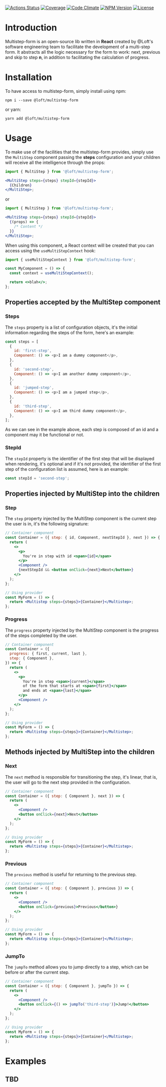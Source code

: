 [![Actions Status](https://github.com/loft-br/multistep-form/workflows/Build%20and%20Test/badge.svg)](https://github.com/loft-br/multistep-form/actions)
[![Coverage](https://codecov.io/gh/loft-br/multistep-form/branch/master/graph/badge.svg)](https://codecov.io/gh/loft-br/multistep-form)
[![Code Climate](https://codeclimate.com/github/loft-br/multistep-form/badges/gpa.svg)](https://codeclimate.com/github/loft-br/multistep-form)
[![NPM Version](https://img.shields.io/npm/v/@loft/multistep-form.svg)](https://www.npmjs.com/package/@loft/multistep-form)
[![License](https://img.shields.io/npm/l/@loft/multistep-form.svg)](https://opensource.org/licenses/MIT)

# Introduction

Multistep-form is an open-source lib written in **React** created by
@Loft's software engineering team to facilitate the development of a
multi-step form. It abstracts all the logic necessary for the form to
work: next, previous and skip to step **n**, in addition to facilitating
the calculation of progress.

# Installation

To have access to multistep-form, simply install using npm:

```console
npm i --save @loft/multistep-form
```

or yarn:

```console
yarn add @loft/multistep-form
```

# Usage

To make use of the facilities that the multistep-form provides, simply
use the `MultiStep` component passing the **steps** configuration and your
children will receive all the intelligence through the props:

```jsx
import { MultiStep } from '@loft/multistep-form';

<MultiStep steps={steps} stepId={stepId}>
  {Children}
</MultiStep>;
```

or

```jsx
import { MultiStep } from '@loft/multistep-form';

<MultiStep steps={steps} stepId={stepId}>
  {(props) => {
    /* Content */
  }}
</MultiStep>;
```

When using this component, a React context will be created that you can
access using the `useMultiStepContext` hook:

```jsx
import { useMultiStepContext } from '@loft/multistep-form';

const MyComponent = () => {
  const context = useMultiStepContext();

  return <>blah</>;
};
```

## Properties accepted by the MultiStep component

### Steps

The `steps` property is a list of configuration objects, it's the initial
information regarding the steps of the form, here's an example:

```javascript
const steps = [
  {
    id: 'first-step',
    Component: () => <p>I am a dummy component</p>,
  },
  {
    id: 'second-step',
    Component: () => <p>I am another dummy component</p>,
  },
  {
    id: 'jumped-step',
    Component: () => <p>I am a jumped step</p>,
  },
  {
    id: 'third-step',
    Component: () => <p>I am third dummy component</p>,
  },
];
```

As we can see in the example above, each step is composed of an id and
a component may it be functional or not.

### StepId

The `stepId` property is the identifier of the first step that will be
displayed when rendering, it's optional and if it's not provided, the identifier
of the first step of the configuration list is assumed, here is an example:

```javascript
const stepId = 'second-step';
```

## Properties injected by MultiStep into the children

### Step

The `step` property injected by the MultiStep component is the current
step the user is in, it's the following signature:

```jsx
// Container component
const Container = ({ step: { id, Component, nextStepId }, next }) => {
  return (
    <>
      <p>
        You're in step with id <span>{id}</span>
      </p>
      <Component />
      {nextStepId && <button onClick={next}>Next</button>}
    </>
  );
};

// Using provider
const MyForm = () => {
  return <Multistep steps={steps}>{Container}</Multistep>;
};
```

### Progress

The `progress` property injected by the MultiStep component is the
progress of the steps completed by the user.

```jsx
// Container component
const Container = ({
  progress: { first, current, last },
  step: { Component },
}) => {
  return (
    <>
      <p>
        You're in step <span>{current}</span>
        of the form that starts at <span>{first}</span>
        and ends at <span>{last}</span>
      </p>
      <Component />
    </>
  );
};

// Using provider
const MyForm = () => {
  return <Multistep steps={steps}>{Container}</Multistep>;
};
```

## Methods injected by MultiStep into the children

### Next

The `next` method is responsible for transitioning the step, it's linear,
that is, the user will go to the next step provided in the configuration.

```jsx
// Container component
const Container = ({ step: { Component }, next }) => {
  return (
    <>
      <Component />
      <button onClick={next}>Next</button>
    </>
  );
};

// Using provider
const MyForm = () => {
  return <Multistep steps={steps}>{Container}</Multistep>;
};
```

### Previous

The `previous` method is useful for returning to the previous step.

```jsx
// Container component
const Container = ({ step: { Component }, previous }) => {
  return (
    <>
      <Component />
      <button onClick={previous}>Previous</button>}
    </>
  );
};

// Using provider
const MyForm = () => {
  return <Multistep steps={steps}>{Container}</Multistep>;
};
```

### JumpTo

The `jumpTo` method allows you to jump directly to a step, which can
be before or after the current step.

```jsx
// Container component
const Container = ({ step: { Component }, jumpTo }) => {
  return (
    <>
      <Component />
      <button onClick={() => jumpTo('third-step')}>Jump!</button>
    </>
  );
};

// Using provider
const MyForm = () => {
  return <Multistep steps={steps}>{Container}</Multistep>;
};
```

# Examples

## TBD

